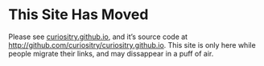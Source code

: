 This Site Has Moved
=========================

Please see [curiositry.github.io](http://curiositry.github.io), and it’s source code at http://github.com/curiositry/curiositry.github.io. This site is only here while people migrate their links, and may dissappear in a puff of air.
